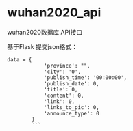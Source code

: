 # wuhan2020_api
wuhan2020数据库 API接口


基于Flask
提交json格式：

```
data = {
            'province': "",
            'city': '0',
            'publish_time': '00:00:00',
            'publish_date': 0,
            'title': 0,
            'content': 0,
            'link': 0,
            'links_to_pic': 0,
            'announce_type': 0
        }
        ```
